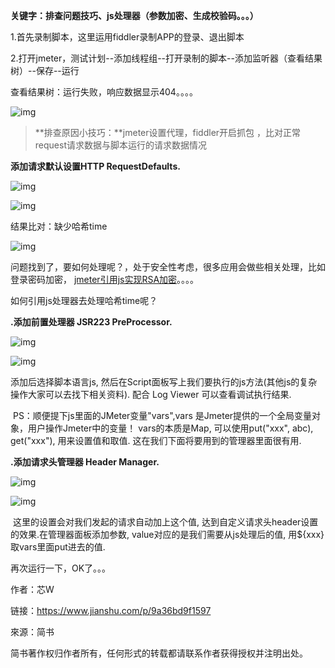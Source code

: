 **关键字：排查问题技巧、js处理器（参数加密、生成校验码。。。）**

1.首先录制脚本，这里运用fiddler录制APP的登录、退出脚本

2.打开jmeter，测试计划--添加线程组--打开录制的脚本--添加监听器（查看结果树）--保存--运行

查看结果树：运行失败，响应数据显示404。。。。



![img](https:////upload-images.jianshu.io/upload_images/3089283-753cf2cf0b3af7b7.png?imageMogr2/auto-orient/strip%7CimageView2/2/w/483/format/webp)



> **排查原因小技巧：**jmeter设置代理，fiddler开启抓包 ，比对正常request请求数据与脚本运行的请求数据情况

**添加请求默认设置HTTP  RequestDefaults.**  



![img](https:////upload-images.jianshu.io/upload_images/3089283-b6682f4af46ffed9.png?imageMogr2/auto-orient/strip%7CimageView2/2/w/628/format/webp)





![img](https:////upload-images.jianshu.io/upload_images/3089283-47d7bdcad5960eee.png?imageMogr2/auto-orient/strip%7CimageView2/2/w/551/format/webp)



结果比对：缺少哈希time



![img](https:////upload-images.jianshu.io/upload_images/3089283-fcde42c19aa83b0d.png?imageMogr2/auto-orient/strip%7CimageView2/2/w/757/format/webp)



问题找到了，要如何处理呢？，处于安全性考虑，很多应用会做些相关处理，比如登录密码加密， [jmeter引用js实现RSA加密](https://blog.csdn.net/waynibear/article/details/78084465)。。。。

如何引用js处理器去处理哈希time呢？

**.添加前置处理器 JSR223 PreProcessor.**



![img](https:////upload-images.jianshu.io/upload_images/3089283-a28e19c51b6287ec.png?imageMogr2/auto-orient/strip%7CimageView2/2/w/630/format/webp)





![img](https:////upload-images.jianshu.io/upload_images/3089283-030db1ecd2224013.png?imageMogr2/auto-orient/strip%7CimageView2/2/w/896/format/webp)



添加后选择脚本语言js, 然后在Script面板写上我们要执行的js方法(其他js的复杂操作大家可以去找下相关资料). 配合 Log Viewer 可以查看调试执行结果.

​     PS：顺便提下js里面的JMeter变量"vars",vars 是Jmeter提供的一个全局变量对象，用户操作Jmeter中的变量！ vars的本质是Map, 可以使用put("xxx", abc), get("xxx"), 用来设置值和取值. 这在我们下面将要用到的管理器里面很有用.

**.添加请求头管理器 Header Manager.**



![img](https:////upload-images.jianshu.io/upload_images/3089283-79978afec3e90108.png?imageMogr2/auto-orient/strip%7CimageView2/2/w/618/format/webp)





![img](https:////upload-images.jianshu.io/upload_images/3089283-83e15532338fe9eb.png?imageMogr2/auto-orient/strip%7CimageView2/2/w/943/format/webp)



​    这里的设置会对我们发起的请求自动加上这个值, 达到自定义请求头header设置的效果.在管理器面板添加参数, value对应的是我们需要从js处理后的值, 用${xxx}取vars里面put进去的值.

再次运行一下，OK了。。。

作者：芯W

链接：https://www.jianshu.com/p/9a36bd9f1597

來源：简书

简书著作权归作者所有，任何形式的转载都请联系作者获得授权并注明出处。
